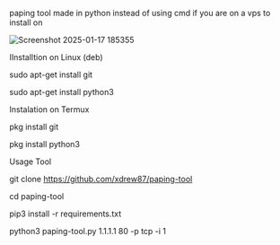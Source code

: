 paping tool made in python instead of using cmd if you are on a vps to install on


![Screenshot 2025-01-17 185355](https://github.com/user-attachments/assets/488becd6-9838-45cb-970c-989d9cac36d1)



IInstalltion on Linux (deb)

sudo apt-get install git

sudo apt-get install python3

Instalation on Termux

pkg install git

pkg install python3

Usage Tool

git clone https://github.com/xdrew87/paping-tool

cd paping-tool

pip3 install -r requirements.txt

python3 paping-tool.py 1.1.1.1 80 -p tcp -i 1 
